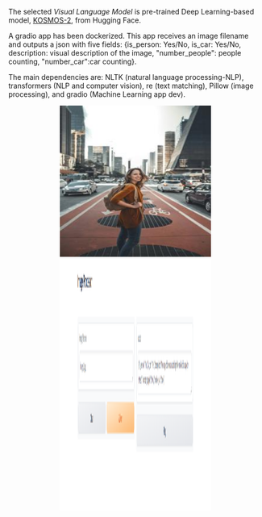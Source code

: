 The selected *Visual Language Model* is pre-trained Deep Learning-based model, [KOSMOS-2](https://huggingface.co/docs/transformers/main/en/model_doc/kosmos-2), from Hugging Face.

A gradio app has been dockerized. This app receives an image filename and outputs a json with five fields: {is_person: Yes/No, is_car: Yes/No, description: visual description of the image, "number_people": people counting, "number_car":car counting}.


The main dependencies are: NLTK (natural language processing-NLP), transformers (NLP and computer vision), re (text matching), Pillow (image processing), and gradio (Machine Learning app dev).

<div style="text-align:center;">
    <img src="image_1.jpg" alt="Alt text" width="300"/>
</div>

<div style="text-align:center;">
    <img src="image_gradio.png" alt="Alt text" height="500" width="300"/>
</div>
